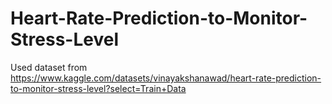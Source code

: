 # Heart-Rate-Prediction-to-Monitor-Stress-Level
Used dataset from https://www.kaggle.com/datasets/vinayakshanawad/heart-rate-prediction-to-monitor-stress-level?select=Train+Data
